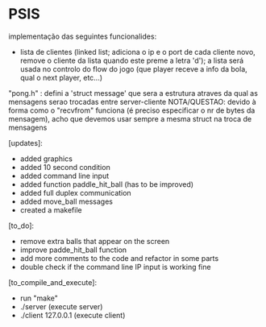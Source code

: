 # PSIS

implementação das seguintes funcionalides:
- lista de clientes (linked list; adiciona o ip e o port de cada cliente novo, remove o cliente da lista quando este preme a letra 'd'); a lista será usada no controlo do flow do jogo (que player receve a info da bola, qual o next player, etc...)

"pong.h" : defini a 'struct message' que sera a estrutura atraves da qual as mensagens serao trocadas entre server-cliente
NOTA/QUESTAO: devido à forma como o "recvfrom" funciona (é preciso especificar o nr de bytes da mensagem), acho que devemos usar sempre a mesma struct na troca de mensagens

[updates]: 
- added graphics 
- added 10 second condition
- added command line input
- added function paddle_hit_ball (has to be improved)
- added full duplex communication
- added move_ball messages
- created a makefile

[to_do]:
- remove extra balls that appear on the screen
- improve padde_hit_ball function
- add more comments to the code and refactor in some parts
- double check if the command line IP input is working fine

[to_compile_and_execute]:
- run "make"
- ./server (execute server)
- ./client 127.0.0.1 (execute client)
